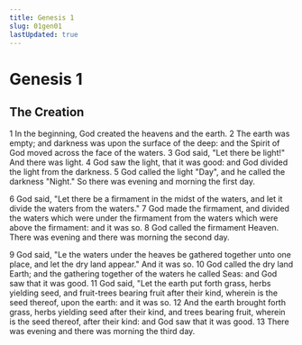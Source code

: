 ```yaml
---
title: Genesis 1
slug: 01gen01
lastUpdated: true
---
```

# Genesis 1

## The Creation

1 In the beginning, God created the heavens and the earth. 2 The earth was empty; and darkness was upon the surface of the deep: and the Spirit of God moved across the face of the waters. 3 God said, "Let there be light!" And there was light. 4 God saw the light, that it was good: and God divided the light from the darkness. 5 God called the light "Day", and he called the darkness "Night." So there was evening and morning the first day.

6 God said, "Let there be a firmament in the midst of the waters, and let it divide the waters from the waters." 7 God made the firmament, and divided the waters which were under the firmament from the waters which were above the firmament: and it was so. 8 God called the firmament Heaven. There was evening and there was morning the second day.

9 God said, "Le the waters under the heaves be gathered together unto one place, and let the dry land appear." And it was so. 10 God called the dry land Earth; and the gathering together of the waters he called Seas: and God saw that it was good. 11 God said, "Let the earth put forth grass, herbs yielding seed, and fruit-trees bearing fruit after their kind, wherein is the seed thereof, upon the earth: and it was so. 12 And the earth brought forth grass, herbs yielding seed after their kind, and trees bearing fruit, wherein is the seed thereof, after their kind: and God saw that it was good. 13 There was evening and there was morning the third day.